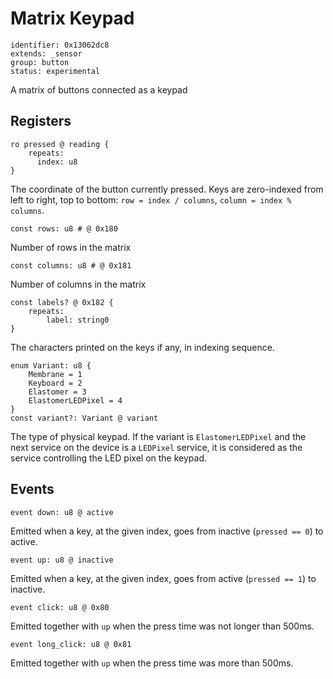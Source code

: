 # Matrix Keypad

    identifier: 0x13062dc8
    extends: _sensor
    group: button
    status: experimental

A matrix of buttons connected as a keypad

## Registers

    ro pressed @ reading {
        repeats:
          index: u8
    }

The coordinate of the button currently pressed. Keys are zero-indexed from left to right, top to bottom:
``row = index / columns``, ``column = index % columns``.

    const rows: u8 # @ 0x180

Number of rows in the matrix

    const columns: u8 # @ 0x181

Number of columns in the matrix

    const labels? @ 0x182 {
        repeats:
            label: string0
    }

The characters printed on the keys if any, in indexing sequence.

    enum Variant: u8 {
        Membrane = 1
        Keyboard = 2
        Elastomer = 3
        ElastomerLEDPixel = 4
    }
    const variant?: Variant @ variant

The type of physical keypad. If the variant is ``ElastomerLEDPixel``
and the next service on the device is a ``LEDPixel`` service, it is considered
as the service controlling the LED pixel on the keypad.
## Events

    event down: u8 @ active

Emitted when a key, at the given index, goes from inactive (`pressed == 0`) to active.

    event up: u8 @ inactive

Emitted when a key, at the given index, goes from active (`pressed == 1`) to inactive.

    event click: u8 @ 0x80

Emitted together with `up` when the press time was not longer than 500ms.

    event long_click: u8 @ 0x81

Emitted together with `up` when the press time was more than 500ms.
